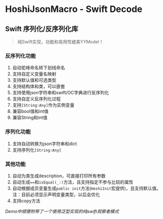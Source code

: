 # HoshiJsonMacro - Swift Decode

## Swift 序列化/反序列化库

> 纯Swift实现，功能和易用性媲美YYModel！

### 反序列化功能

1. 自动驼峰命名转下划线命名
2. 支持自定义变量名映射
3. 支持默认值和可选类型
4. 支持结构体和类，可以嵌套
5. 支持使用json字符串和swift/OC字典进行反序列化
6. 支持自定义反序列化过程
7. 支持`[String:Any]`作为实例变量
8. 兼容bool值和int值
9. 兼容String和int值

### 序列化功能

1. 支持自动转换为json字符串和dict
2. 支持序列化`[String:Any]`

### 其他功能

1. 自动为类生成description，可直接打印所有参数
2. 自动生成`==`和`isEqual(_:)`方法，且支持指定不参与比较的属性
3. 自动根据成员变量生成`public init`方法(`HoshiInit`宏提供)，且支持默认值。注：目前必须显示声明变量类型，以后会优化
4. 支持copy方法

*Demo中顺便附带了一个使用泛型实现的纯swift观察者模式*
